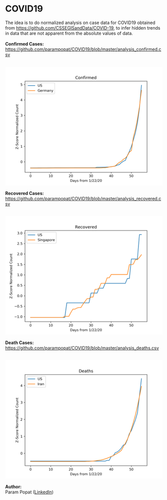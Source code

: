 # COVID19
The idea is to do normalized analysis on case data for COVID19 obtained from <a href="https://github.com/CSSEGISandData/COVID-19">https://github.com/CSSEGISandData/COVID-19</a>,  to infer hidden trends in data that are not apparent from the absolute values of data.
<br><br>
<b>Confirmed Cases:</b><br>
<a href="https://github.com/parampopat/COVID19/blob/master/analysis_confirmed.csv">https://github.com/parampopat/COVID19/blob/master/analysis_confirmed.csv</a>
<br><br>

![Image of US and Germany's Case Growth Rate](US-Germany-Confirmed.png)

<b>Recovered Cases:</b><br>
<a href="https://github.com/parampopat/COVID19/blob/master/analysis_recovered.csv">https://github.com/parampopat/COVID19/blob/master/analysis_recovered.csv</a>
<br><br>

![Image of US and Germany's Case Growth Rate](US-Singapore-Recovered.png)

<b>Death Cases:</b><br>
<a href="https://github.com/parampopat/COVID19/blob/master/analysis_deaths.csv">https://github.com/parampopat/COVID19/blob/master/analysis_deaths.csv</a>
<br><br>

![Image of US and Iran's Case Death Rate](US-Iran-Deaths.png)

<b>Author:</b><br>
Param Popat (<a href="https://www.linkedin.com/in/parampopat/">LinkedIn</a>)
<br><br>

